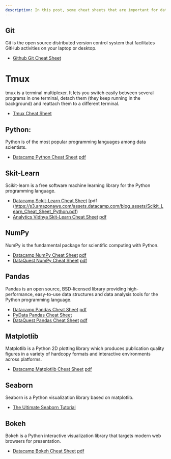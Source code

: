 ```yaml
---
description: In this post, some cheat sheets that are important for data scientists are listed.
---
```


## Git
Git is the open source distributed version control system that facilitates GitHub activities on your laptop or desktop.
* [Github Git Cheat Sheet](https://services.github.com/on-demand/downloads/github-git-cheat-sheet.pdf)

# Tmux
tmux is a terminal multiplexer. It lets you switch easily between several programs in one terminal, detach them (they keep running in the background) and reattach them to a different terminal.
* [Tmux Cheat Sheet](https://tmuxcheatsheet.com/)

## Python:
Python is of the most popular programming languages among data scientists.
* [Datacamp Python Cheat Sheet](https://www.datacamp.com/community/tutorials/python-data-science-cheat-sheet-basics) [pdf](https://s3.amazonaws.com/assets.datacamp.com/blog_assets/PythonForDataScience.pdf)

## Skit-Learn
Scikit-learn is a free software machine learning library for the Python programming language.
* [Datacamp Sckit-Learn Cheat Sheet](https://www.datacamp.com/community/blog/scikit-learn-cheat-sheet) [pdf (https://s3.amazonaws.com/assets.datacamp.com/blog_assets/Scikit_Learn_Cheat_Sheet_Python.pdf)
* [Analytics Vidhya Skit-Learn Cheat Sheet](https://www.analyticsvidhya.com/blog/2016/12/cheatsheet-scikit-learn-caret-package-for-python-r-respectively/) [pdf](https://www.analyticsvidhya.com/infographics/Scikit-Learn-Infographic.pdf)

## NumPy
NumPy is the fundamental package for scientific computing with Python.
* [Datacamp NumPy Cheat Sheet](https://www.datacamp.com/community/blog/python-numpy-cheat-sheet) [pdf](https://s3.amazonaws.com/assets.datacamp.com/blog_assets/Numpy_Python_Cheat_Sheet.pdf)
* [DataQuest NumPy Cheat Sheet](https://www.dataquest.io/blog/numpy-cheat-sheet/) [pdf](https://www.dataquest.io/blog/images/cheat-sheets/numpy-cheat-sheet.pdf)

## Pandas
Pandas is an open source, BSD-licensed library providing high-performance, easy-to-use data structures and data analysis tools for the Python programming language.
* [Datacamp Pandas Cheat Sheet](https://www.datacamp.com/community/blog/python-pandas-cheat-sheet) [pdf](https://s3.amazonaws.com/assets.datacamp.com/blog_assets/PandasPythonForDataScience.pdf)
* [PyData Pandas Cheat Sheet](https://github.com/pandas-dev/pandas/blob/master/doc/cheatsheet/Pandas_Cheat_Sheet.pdf)
* [DataQuest Pandas Cheat Sheet](https://www.dataquest.io/blog/pandas-cheat-sheet/) [pdf](https://www.dataquest.io/blog/images/cheat-sheets/pandas-cheat-sheet.pdf)

## Matplotlib
Matplotlib is a Python 2D plotting library which produces publication quality figures in a variety of hardcopy formats and interactive environments across platforms.
* [Datacamp Matplotlib Cheat Sheet](https://www.datacamp.com/community/blog/python-matplotlib-cheat-sheet) [pdf](https://s3.amazonaws.com/assets.datacamp.com/blog_assets/Python_Matplotlib_Cheat_Sheet.pdf)

## Seaborn
Seaborn is a Python visualization library based on matplotlib.
* [The Ultimate Seaborn Tutorial](https://elitedatascience.com/python-seaborn-tutorial)
 
## Bokeh
Bokeh is a Python interactive visualization library that targets modern web browsers for presentation.
* [Datacamp Bokeh Cheat Sheet](https://www.datacamp.com/community/blog/bokeh-cheat-sheet-python) [pdf](https://s3.amazonaws.com/assets.datacamp.com/blog_assets/Python_Bokeh_Cheat_Sheet.pdf)